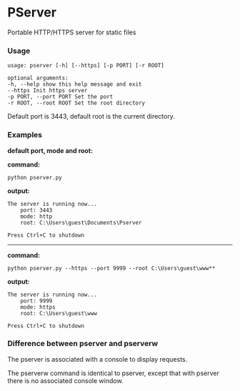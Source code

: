 # PServer
Portable HTTP/HTTPS server for static files

### Usage

```
usage: pserver [-h] [--https] [-p PORT] [-r ROOT]
 
optional arguments:
-h, --help show this help message and exit
--https Init https server
-p PORT, --port PORT Set the port
-r ROOT, --root ROOT Set the root directory
```

Default port is 3443, default root is the current directory.

### Examples

__default port, mode and root:__

**command:**
```
python pserver.py
```

**output:**
```
The server is running now...
    port: 3443
    mode: http
    root: C:\Users\guest\Documents\Pserver

Press Ctrl+C to shutdown
```
---

**command:**
```
python pserver.py --https --port 9999 --root C:\Users\guest\www**
```

**output:**
```
The server is running now...
    port: 9999
    mode: https
    root: C:\Users\guest\www

Press Ctrl+C to shutdown
```

### Difference between pserver and pserverw
The pserver is associated with a console to display requests.

The pserverw command is identical to pserver, except that with pserver there is no associated console window.

